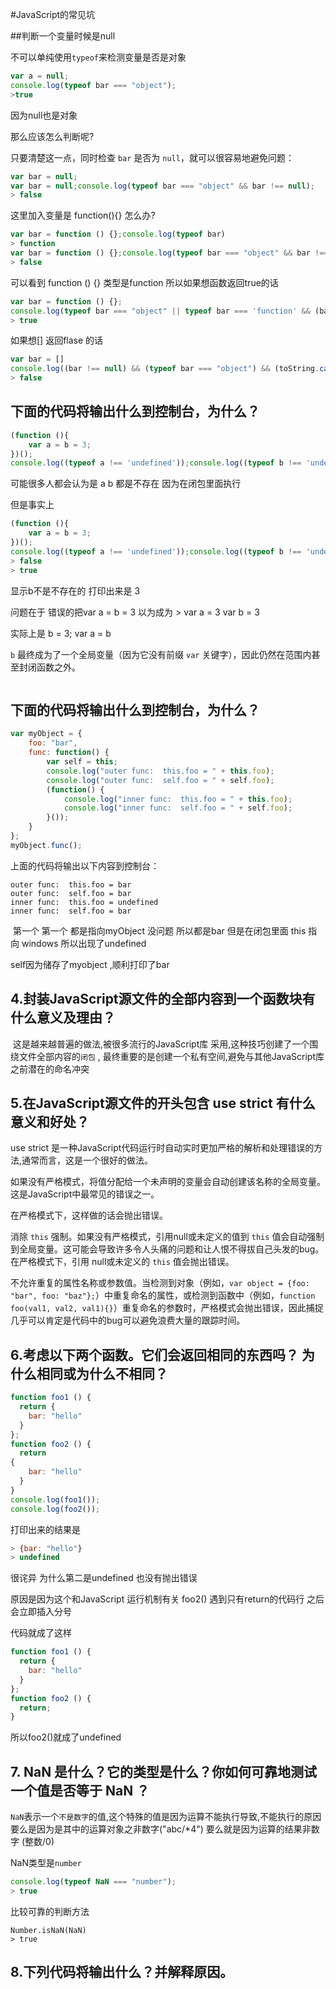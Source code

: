 #JavaScript的常见坑

##判断一个变量时候是null

不可以单纯使用`typeof`来检测变量是否是对象

```JavaScript
var a = null;
console.log(typeof bar === "object");
>true
```

 因为null也是对象

那么应该怎么判断呢?

只要清楚这一点，同时检查 `bar` 是否为 `null`，就可以很容易地避免问题：

```JavaScript
var bar = null;
var bar = null;console.log(typeof bar === "object" && bar !== null);
> false
```

这里加入变量是 function(){} 怎么办?

```JavaScript
var bar = function () {};console.log(typeof bar)
> function
var bar = function () {};console.log(typeof bar === "object" && bar !== null);
> false
```

可以看到 function () {} 类型是function 所以如果想函数返回true的话

```JavaScript
var bar = function () {};
console.log(typeof bar === "object" || typeof bar === 'function' && (bar !== null));
> true
```

 如果想[] 返回flase 的话

```javascript
var bar = []
console.log((bar !== null) && (typeof bar === "object") && (toString.call(bar) !== "[object Array]"));
> false
```

## 下面的代码将输出什么到控制台，为什么？

```javascript
(function (){  
	var a = b = 3;
})();
console.log((typeof a !== 'undefined'));console.log((typeof b !== 'undefined'));
```

可能很多人都会认为是  a b 都是不存在 因为在闭包里面执行

但是事实上

```javascript
(function (){  
	var a = b = 3;
})();
console.log((typeof a !== 'undefined'));console.log((typeof b !== 'undefined'));
> false
> true
```

显示b不是不存在的 打印出来是 3 

问题在于 错误的把var a = b = 3 以为成为 > var a = 3 var b = 3

实际上是 b = 3; var a = b

 `b` 最终成为了一个全局变量（因为它没有前缀 `var` 关键字），因此仍然在范围内甚至封闭函数之外。

```

```

## **下面的代码将输出什么到控制台，为什么？**

```JavaScript
var myObject = {
	foo: "bar",
	func: function() {
		var self = this;
		console.log("outer func:  this.foo = " + this.foo);
		console.log("outer func:  self.foo = " + self.foo);
		(function() {
			console.log("inner func:  this.foo = " + this.foo);
			console.log("inner func:  self.foo = " + self.foo);
		}());
	}
};
myObject.func();
```









上面的代码将输出以下内容到控制台：

```
outer func:  this.foo = bar
outer func:  self.foo = bar
inner func:  this.foo = undefined
inner func:  self.foo = bar
```

​        第一个 第一个 都是指向myObject 没问题 所以都是bar 但是在闭包里面 this 指向 windows 所以出现了undefined

self因为储存了myobject ,顺利打印了bar

## **4.封装JavaScript源文件的全部内容到一个函数块有什么意义及理由？**

​        这是越来越普遍的做法,被很多流行的JavaScript库 采用,这种技巧创建了一个围绕文件全部内容的`闭包` , 最终重要的是创建一个私有空间,避免与其他JavaScript库之前潜在的命名冲突

## **5.在JavaScript源文件的开头包含 use strict 有什么意义和好处？**

use strict 是一种JavaScript代码运行时自动实时更加严格的解析和处理错误的方法,通常而言，这是一个很好的做法。

如果没有严格模式，将值分配给一个未声明的变量会自动创建该名称的全局变量。这是JavaScript中最常见的错误之一。

在严格模式下，这样做的话会抛出错误。

消除 `this` 强制。如果没有严格模式，引用null或未定义的值到 `this` 值会自动强制到全局变量。这可能会导致许多令人头痛的问题和让人恨不得拔自己头发的bug。在严格模式下，引用 null或未定义的 `this` 值会抛出错误。



不允许重复的属性名称或参数值。当检测到对象（例如，`var object = {foo: "bar", foo: "baz"};`）中重复命名的属性，或检测到函数中（例如，`function foo(val1, val2, val1){}`）重复命名的参数时，严格模式会抛出错误，因此捕捉几乎可以肯定是代码中的bug可以避免浪费大量的跟踪时间。

## **6.考虑以下两个函数。它们会返回相同的东西吗？ 为什么相同或为什么不相同？**

```JavaScript
function foo1 () {  
  return {
    bar: "hello"
  }
};
function foo2 () {  
  return
{
    bar: "hello"
  }
}
console.log(foo1());
console.log(foo2());
```

打印出来的结果是

```JavaScript
> {bar: "hello"}
> undefined
```

很诧异 为什么第二是undefined 也没有抛出错误

原因是因为这个和JavaScript 运行机制有关 foo2() 遇到只有return的代码行 之后 会立即插入分号

代码就成了这样

```JavaScript
function foo1 () {  
  return {
    bar: "hello"
  }
};
function foo2 () {  
  return;
}
```

所以foo2()就成了undefined

## **7. NaN 是什么？它的类型是什么？你如何可靠地测试一个值是否等于 NaN ？**

`NaN`表示一个`不是数字`的值,这个特殊的值是因为运算不能执行导致,不能执行的原因要么是因为是其中的运算对象之非数字("abc/*4")  要么就是因为运算的结果非数字 (整数/0)

NaN类型是`number`

```JavaScript
console.log(typeof NaN === "number");
> true
```

比较可靠的判断方法

```
Number.isNaN(NaN)
> true
```

## **8.下列代码将输出什么？并解释原因。**

```

```




